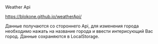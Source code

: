 Weather Api 

https://blokone.github.io/weatherApi/

Данные получаются со стороннего Api, для изменения города необходимо нажать на название города и ввести интерисующий Вас город. Данные сохраняются в LocalStorage. 
